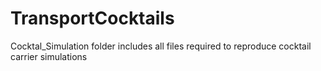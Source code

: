 # TransportCocktails
Cocktal_Simulation folder includes all files required to reproduce cocktail carrier simulations 
